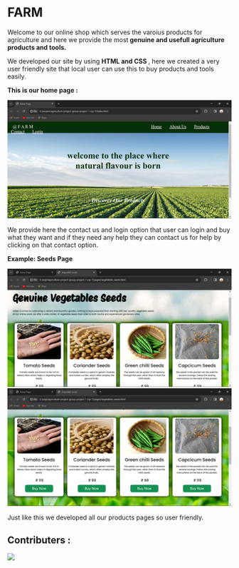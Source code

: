 # FARM

Welcome to our online shop which serves the varoius products for agriculture and here we provide the most<b> genuine and usefull agriculture products and tools.</b>

We developed our site by using <b>HTML and CSS </b>, 
here we created a very user friendly site that local user can use this to buy products and tools easily.

<b>This is our home page :</b>

![Home page](./img/home%20page.png)

We provide here the contact us and login option that user can login and buy what they want and if they need any help they can contact us for help by clicking on that contact option.

<b>Example: Seeds Page</b>

![seeds page](./img/seeds(1).png)
![](./img/seeds(2).png)

Just like this we developed all our products pages so user friendly.


## Contributers :
<a href="https://github.com/harshbhowate12/agriculture-project-group-project-1-icp-7/graphs/contributors">
  <img src="https://contrib.rocks/image?repo=harshbhowate12/agriculture-project-group-project-1-icp-7" />
</a>
